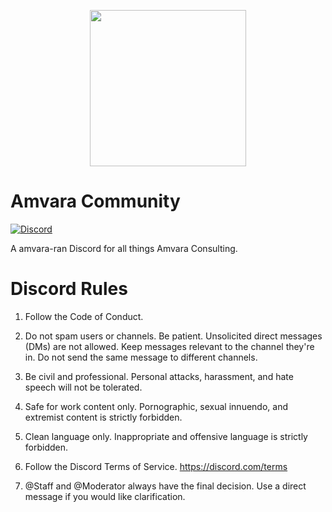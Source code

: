 <p align="center">
  <img src="./logo.svg" width="250">
</p>

# Amvara Community

[![Discord][discord-badge]][discord-invite-url]

A amvara-ran Discord for all things Amvara Consulting.

# Discord Rules

1. Follow the Code of Conduct.

2. Do not spam users or channels. Be patient. Unsolicited direct messages (DMs) are not allowed. Keep messages relevant to the channel they're in. Do not send the same message to different channels.

3. Be civil and professional. Personal attacks, harassment, and hate speech will not be tolerated.

4. Safe for work content only. Pornographic, sexual innuendo, and extremist content is strictly forbidden.

5. Clean language only. Inappropriate and offensive language is strictly forbidden.

7. Follow the Discord Terms of Service. https://discord.com/terms

8. @Staff and @Moderator always have the final decision. Use a direct message if you would like clarification.

<!--
References
-->

[discord-tos]: https://discord.com/terms
[discord-invite-url]: https://discord.gg/VeMbxJWxsg
[discord-badge]: https://img.shields.io/discord/810822044367061042?color=7289DA&label=Discord&logo=discord&logoColor=ffffff&style=flat-square
